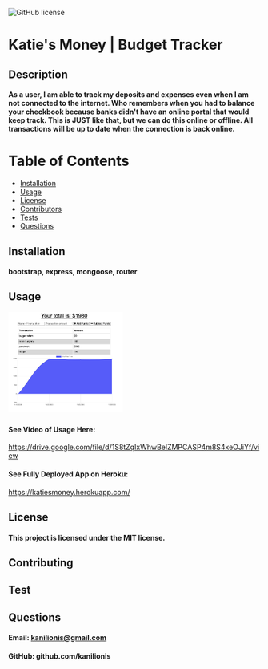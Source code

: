 
  
  ![GitHub license](https://img.shields.io/badge/License-MIT-blue.svg)
  
  # Katie's Money | Budget Tracker
  ## Description
  #### As a user, I am able to track my deposits and expenses even when I am not connected to the internet. Who remembers when you had to balance your checkbook because banks didn't have an online portal that would keep track. This is JUST like that, but we can do this online or offline. All transactions will be up to date when the connection is back online.
  # Table of Contents
   * [Installation](#installation)
   * [Usage](#usage)
   * [License](#license)
   * [Contributors](#contributors)
   * [Tests](#tests)
   * [Questions](#questions)
  ## Installation
  #### bootstrap, express, mongoose, router
  ## Usage
 
  <img src="./public/KatiesMoney.png" height="200">
  
  ###

  #### See Video of Usage Here:
  https://drive.google.com/file/d/1S8tZqIxWhwBelZMPCASP4m8S4xeOJiYf/view
  #### See Fully Deployed App on Heroku:
  https://katiesmoney.herokuapp.com/
  ## License
  #### This project is licensed under the MIT license.
  ## Contributing
  #### 
  ## Test
  #### 
  ## Questions
  #### Email: <a>kanilionis@gmail.com</a>
  #### GitHub: <a>github.com/kanilionis</a>
  